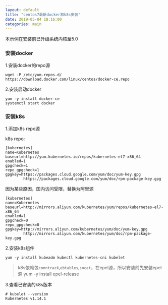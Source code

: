 ```yaml
---
layout: default
title: "centos7最新docker和k8s安装"
date: 2019-05-04 18:16:00
categories: main
---
```

本示例在安装前已升级系统内核至5.0
### 安装docker
1.安装docker的repo源
```shell
wget -P /etc/yum.repos.d/ https://download.docker.com/linux/centos/docker-ce.repo
```
2.安装启动docker
```shell
yum -y install docker-ce
systemctl start docker
```
### 安装k8s
1.添加k8s repo源

k8s repo:
```
[kubernetes]
name=Kubernetes
baseurl=http://yum.kubernetes.io/repos/kubernetes-el7-x86_64
enabled=1
gpgcheck=1
repo_gpgcheck=1
gpgkey=https://packages.cloud.google.com/yum/doc/yum-key.gpg
        https://packages.cloud.google.com/yum/doc/rpm-package-key.gpg
```
因为某些原因，国内访问受限，替换为阿里源
```
[kubernetes]
name=Kubernetes
baseurl=http://mirrors.aliyun.com/kubernetes/yum/repos/kubernetes-el7-x86_64
enabled=1
gpgcheck=0
repo_gpgcheck=0
gpgkey=http://mirrors.aliyun.com/kubernetes/yum/doc/yum-key.gpg
        http://mirrors.aliyun.com/kubernetes/yum/doc/rpm-package-key.gpg
```
2.安装k8s组件
```
yum -y install kubeadm kubectl kubernetes-cni kubelet
```
> k8s依赖包`conntrack`,`ebtables`,`socat`，在epel源，所以安装前先安装epel源
> yum -y install epel-release  

3.查看已安装的k8s版本
```
# kubelet --version
Kubernetes v1.14.1
```

